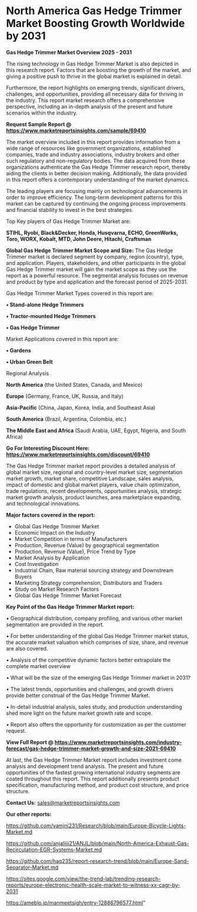 # North America Gas Hedge Trimmer Market Boosting Growth Worldwide by 2031

<Strong> Gas Hedge Trimmer Market Overview 2025 - 2031</strong>

The rising technology in Gas Hedge Trimmer Market is also depicted in this research report. Factors that are boosting the growth of the market, and giving a positive push to thrive in the global market is explained in detail.

Furthermore, the report highlights on emerging trends, significant drivers, challenges, and opportunities, providing all necessary data for thriving in the industry. This report market research offers a comprehensive perspective, including an in-depth analysis of the present and future scenarios within the industry.

<strong>Request Sample Report @ <a href=https://www.marketreportsinsights.com/sample/69410>https://www.marketreportsinsights.com/sample/69410</a></strong>

The market overview included in this report provides information from a wide range of resources like government organizations, established companies, trade and industry associations, industry brokers and other such regulatory and non-regulatory bodies. The data acquired from these organizations authenticate the Gas Hedge Trimmer research report, thereby aiding the clients in better decision making. Additionally, the data provided in this report offers a contemporary understanding of the market dynamics.

The leading players are focusing mainly on technological advancements in order to improve efficiency. The long-term development patterns for this market can be captured by continuing the ongoing process improvements and financial stability to invest in the best strategies.

Top Key players of Gas Hedge Trimmer Market are:

<strong>STIHL, Ryobi, Black&Decker, Honda, Husqvarna, ECHO, GreenWorks, Toro, WORX, Kobalt, MTD, John Deere, Hitachi, Craftsman</strong>

<strong><b>Global Gas Hedge Trimmer Market Scope and Size:</b></strong>
The Gas Hedge Trimmer market is declared segment by company, region (country), type, and application. Players, stakeholders, and other participants in the global Gas Hedge Trimmer market will gain the market scope as they use the report as a powerful resource. The segmental analysis focuses on revenue and product by type and application and the forecast period of 2025-2031.

Gas Hedge Trimmer Market Types covered in this report are:

<strong>• Stand-alone Hedge Trimmers

• Tractor-mounted Hedge Trimmers

• Gas Hedge Trimmer</strong>

Market Applications covered in this report are:

<strong>• Gardens

• Urban Green Belt</strong> 

Regional Analysis

<strong>North America</strong> (the United States, Canada, and Mexico)

<strong>Europe</strong> (Germany, France, UK, Russia, and Italy)

<strong>Asia-Pacific</strong> (China, Japan, Korea, India, and Southeast Asia)

<strong>South America</strong> (Brazil, Argentina, Colombia, etc.)

<strong>The Middle East and Africa</strong> (Saudi Arabia, UAE, Egypt, Nigeria, and South Africa)

<strong>Go For Interesting Discount Here: <a href=https://www.marketreportsinsights.com/discount/69410>https://www.marketreportsinsights.com/discount/69410</a></strong>

The Gas Hedge Trimmer market report provides a detailed analysis of global market size, regional and country-level market size, segmentation market growth, market share, competitive Landscape, sales analysis, impact of domestic and global market players, value chain optimization, trade regulations, recent developments, opportunities analysis, strategic market growth analysis, product launches, area marketplace expanding, and technological innovations.

<strong><b>Major factors covered in the report:</b></strong>
<ul>
  <li>Global Gas Hedge Trimmer Market </li>
  <li>Economic Impact on the Industry</li>
  <li>Market Competition in terms of Manufacturers</li>
  <li>Production, Revenue (Value) by geographical segmentation</li>
  <li>Production, Revenue (Value), Price Trend by Type</li>
  <li>Market Analysis by Application</li>
  <li>Cost Investigation</li>
  <li>Industrial Chain, Raw material sourcing strategy and Downstream Buyers</li>
  <li>Marketing Strategy comprehension, Distributors and Traders</li>
  <li>Study on Market Research Factors</li>
  <li>Global Gas Hedge Trimmer Market Forecast</li>
</ul>

<strong><b>Key Point of the Gas Hedge Trimmer Market report:</b></strong>

• Geographical distribution, company profiling, and various other market segmentation are provided in the report.

• For better understanding of the global Gas Hedge Trimmer market status, the accurate market valuation which comprises of size, share, and revenue are also covered.

• Analysis of the competitive dynamic factors better extrapolate the complete market overview

• What will be the size of the emerging Gas Hedge Trimmer market in 2031?

• The latest trends, opportunities and challenges, and growth drivers provide better construal of the Gas Hedge Trimmer Market.

• In-detail industrial analysis, sales study, and production understanding shed more light on the future market growth rate and scope.

• Report also offers the opportunity for customization as per the customer request.

<strong><b>View Full Report @ <a href=https://www.marketreportsinsights.com/industry-forecast/gas-hedge-trimmer-market-growth-and-size-2021-69410>https://www.marketreportsinsights.com/industry-forecast/gas-hedge-trimmer-market-growth-and-size-2021-69410</a></b></strong>


At last, the Gas Hedge Trimmer Market report includes investment come analysis and development trend analysis. The present and future opportunities of the fastest growing international industry segments are coated throughout this report. This report additionally presents product specification, manufacturing method, and product cost structure, and price structure.

<strong>Contact Us:</strong>
sales@marketreportsinsights.com

<strong>Our other reports:</strong>

<a href=https://github.com/yamini231/Research/blob/main/Europe-Bicycle-Lights-Market.md>https://github.com/yamini231/Research/blob/main/Europe-Bicycle-Lights-Market.md</a>

<a href=https://github.com/anjaliiii21/ANJL/blob/main/North-America-Exhaust-Gas-Recirculation-EGR-Systems-Market.md>https://github.com/anjaliiii21/ANJL/blob/main/North-America-Exhaust-Gas-Recirculation-EGR-Systems-Market.md</a>

<a href=https://github.com/haq235/report-research-trend/blob/main/Europe-Sand-Separator-Market.md>https://github.com/haq235/report-research-trend/blob/main/Europe-Sand-Separator-Market.md</a>

<a href=https://sites.google.com/view/the-trend-lab/trending-research-reports/europe-electronic-health-scale-market-to-witness-xx-cagr-by-2031>https://sites.google.com/view/the-trend-lab/trending-research-reports/europe-electronic-health-scale-market-to-witness-xx-cagr-by-2031</a>

<a href=https://ameblo.jp/manmeetsigh/entry-12886796577.html>https://ameblo.jp/manmeetsigh/entry-12886796577.html</a>"
